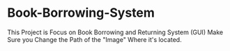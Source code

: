 # Book-Borrowing-System
This Project is Focus on Book Borrowing and Returning System (GUI) 
Make Sure you Change the Path of the "Image" Where it's located.
